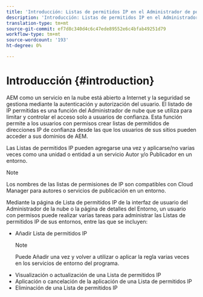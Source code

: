 ```yaml
---
title: 'Introducción: Listas de permitidos IP en el Administrador de posibles clientes'
description: 'Introducción: Listas de permitidos IP en el Administrador de posibles clientes'
translation-type: tm+mt
source-git-commit: ef7d8c340d4c6c47ede89552e6c4bfab49251d79
workflow-type: tm+mt
source-wordcount: '193'
ht-degree: 0%

---
```



# Introducción {#introduction}

AEM como un servicio en la nube está abierto a Internet y la seguridad se gestiona mediante la autenticación y autorización del usuario. El listado de IP permitidas es una función del Administrador de nube que se utiliza para limitar y controlar el acceso solo a usuarios de confianza. Esta función permite a los usuarios con permisos crear listas de permitidos de direcciones IP de confianza desde las que los usuarios de sus sitios pueden acceder a sus dominios de AEM.

Las Listas de permitidos IP pueden agregarse una vez y aplicarse/no varias veces como una unidad o entidad a un servicio Autor y/o Publicador en un entorno.

>[!NOTE]
>Los nombres de las listas de permisiones de IP son compatibles con Cloud Manager para autores o servicios de publicación en un entorno.

Mediante la página de Lista de permitidos IP de la interfaz de usuario del Administrador de la nube o la página de detalles del Entorno, un usuario con permisos puede realizar varias tareas para administrar las Listas de permitidos IP de sus entornos, entre las que se incluyen:

* Añadir Lista de permitidos IP
   >[!NOTE]
   > Puede Añadir una vez y volver a utilizar o aplicar la regla varias veces en los servicios de entorno del programa.
* Visualización o actualización de una Lista de permitidos IP
* Aplicación o cancelación de la aplicación de una Lista de permitidos IP
* Eliminación de una Lista de permitidos IP